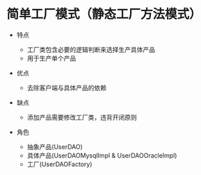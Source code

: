 # 简单工厂模式（静态工厂方法模式）

- 特点
    - 工厂类包含必要的逻辑判断来选择生产具体产品
    - 用于生产单个产品

- 优点
    - 去除客户端与具体产品的依赖

- 缺点
    - 添加产品需要修改工厂类，违背开闭原则

- 角色
    - 抽象产品(UserDAO)
    - 具体产品(UserDAOMysqlImpl & UserDAOOracleImpl)
    - 工厂(UserDAOFactory)



